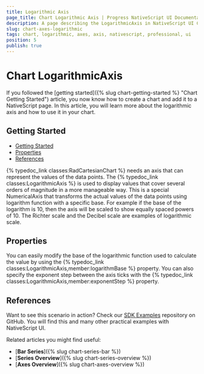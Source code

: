 ```yaml
---
title: Logarithmic Axis
page_title: Chart Logarithmic Axis | Progress NativeScript UI Documentation
description: A page describing the LogarithmicAxis in NativeScript UI Chart
slug: chart-axes-logarithmic
tags: chart, logarithmic, axes, axis, nativescript, professional, ui
position: 5
publish: true
---
```


# Chart LogarithmicAxis

If you followed the [getting started]({% slug chart-getting-started %} "Chart Getting Started") article, you now know how to create a chart and add it to a NativeScript page. In this article, you will learn more about the logarithmic axis and how to use it in your chart.

## Getting Started

* [Getting Started](#getting-started)
* [Properties](#properties)
* [References](#references)

{% typedoc_link classes:RadCartesianChart %} needs an axis that can represent the values of the data points. The {% typedoc_link classes:LogarithmicAxis %} is used to display values that cover several orders of magnitude in a more manageable way. This is a special NumericalAxis that transforms the actual values of the data points using logarithm function with a specific base. For example if the base of the logarithm is 10, then the axis will be scaled to show equally spaced powers of 10. The Richter scale and the Decibel scale are examples of logarithmic scale.

## Properties

You can easily modify the base of the logarithmic function used to calculate the value by using the {% typedoc_link classes:LogarithmicAxis,member:logarithmBase %} property.  You can also specify the exponent step between the axis ticks with the {% typedoc_link classes:LogarithmicAxis,member:exponentStep %}  property.

## References

Want to see this scenario in action?
Check our [SDK Examples](https://github.com/NativeScript/nativescript-ui-samples) repository on GitHub. You will find this and many other practical examples with NativeScript UI.

Related articles you might find useful:

* [**Bar Series**]({% slug chart-series-bar %})
* [**Series Overview**]({% slug chart-series-overview %})
* [**Axes Overview**]({% slug chart-axes-overview %})
